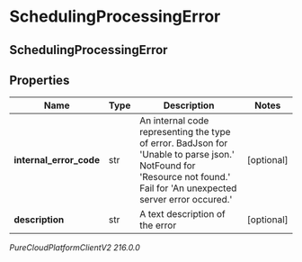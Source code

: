 # SchedulingProcessingError

## SchedulingProcessingError

## Properties

|Name | Type | Description | Notes|
|------------ | ------------- | ------------- | -------------|
| **internal_error_code** | str | An internal code representing the type of error. BadJson for &#39;Unable to parse json.&#39; NotFound for &#39;Resource not found.&#39; Fail for &#39;An unexpected server error occured.&#39; | [optional] |
| **description** | str | A text description of the error | [optional] |



_PureCloudPlatformClientV2 216.0.0_
